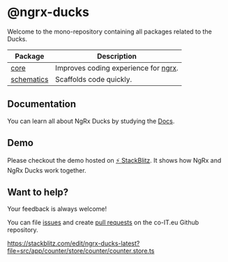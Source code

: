 # @ngrx-ducks

Welcome to the mono-repository containing all packages related to the Ducks.

| Package      | Description                            |
| ------------ | -------------------------------------- |
| [core]       | Improves coding experience for [ngrx]. |
| [schematics] | Scaffolds code quickly.                |

[core]: ./libs/core
[schematics]: ./libs/schematics
[ngrx]: https://ngrx.io/

## Documentation

You can learn all about NgRx Ducks by studying the [Docs](https://co-it.gitbook.io/ngrx-ducks/).

## Demo

Please checkout the demo hosted on <a href="https://stackblitz.com/edit/ngrx-ducks-latest?file=src/app/counter/store/counter/counter.store.ts" target="_blank">⚡️ StackBlitz</a>.
It shows how NgRx and NgRx Ducks work together.

## Want to help?

Your feedback is always welcome!

You can file [issues](https://github.com/co-it/ngrx-ducks/issues) and create [pull requests](https://github.com/co-it/ngrx-ducks/pulls) on the co-IT.eu Github repository.

 https://stackblitz.com/edit/ngrx-ducks-latest?file=src/app/counter/store/counter/counter.store.ts
